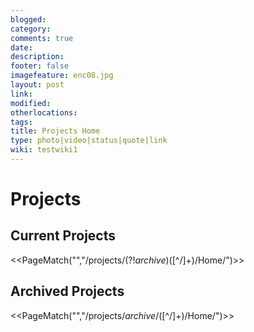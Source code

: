 ```yaml
---
blogged: 
category: 
comments: true
date: 
description: 
footer: false
imagefeature: enc08.jpg
layout: post
link: 
modified: 
otherlocations: 
tags: 
title: Projects Home
type: photo|video|status|quote|link
wiki: testwiki1
---
```

<!--summary-->



# Projects

## Current Projects

<<PageMatch("","/projects\/(?!_archive_)([^/]+)\/Home/")>> 

## Archived Projects

<<PageMatch("","/projects\/_archive_\/([^/]+)\/Home/")>>